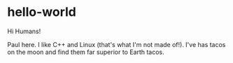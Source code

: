 # hello-world

Hi Humans!

Paul here. I like C++ and Linux (that's what I'm not made of!).
I've has tacos on the moon and find them far superior to Earth tacos.
